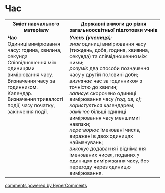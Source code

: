 <div id="hypercomments_widget" class="js-hypercomments-widget invisible"></div>

# Час
<table>
  <tr>
    <td width="40%" align="center"><b>Зміст навчального матеріалу<b></td>
    <td width="60%" align="center"><b>Державні вимоги до рівня загальноосвітньої підготовки учнів</b></td>
  </tr>
  <tr>
    <td width="40%" style="vertical-align:top !important;"><b>Час</b><br>
Одиниці вимірювання часу: година, хвилина, секунда. <br>
Співвідношення між одиницями вимірювання часу. <br>
Визначення часу за годинником. <br>
Календар.<br>
Визначення тривалості події, часу початку, закінчення події.<br></td>
    <td width="60%" style="vertical-align:top !important;"><i><b>Учень (учениця):</b></i><br>
<i>знає</i> одиниці вимірювання часу (тиждень, доба, година, хвилина, секунда) та співвідношення між ними; <br>
<i>розуміє</i> два способи позначення часу у другій половині доби;<br>
<i>визначає</i> час за годинником з точністю до хвилин;<br>
<i>записує</i> скорочено одиниці вимірювання часу <i>(год, хв, с)</i>;<br>
<i>користується</i> календарем;<br>
<i>замінює</i> більші одиниці вимірювання часу меншими і навпаки; <br>
<i>перетворює</i> іменовані числа, виражені в двох одиницях найменувань;<br>
<i>виконує</i> додавання і віднімання  іменованих чисел, поданих у одиницях вимірювання часу, без переходу через одиницю вимірювання.<br></td>
  </tr>
</table>

<div class="js-hypercomments-container">
    <a href="http://hypercomments.com" class="hc-link" title="comments widget">comments powered by HyperComments</a>
</div>